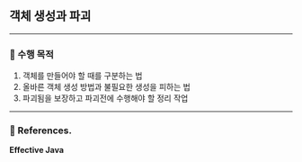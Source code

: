 ## 객체 생성과 파괴

***
### 🎯 수행 목적
1. 객체를 만들어야 할 때를 구분하는 법
2. 올바른 객체 생성 방법과 불필요한 생성을 피하는 법
3. 파괴됨을 보장하고 파괴전에 수행해야 할 정리 작업

***

### 📌 References.

**Effective Java** 